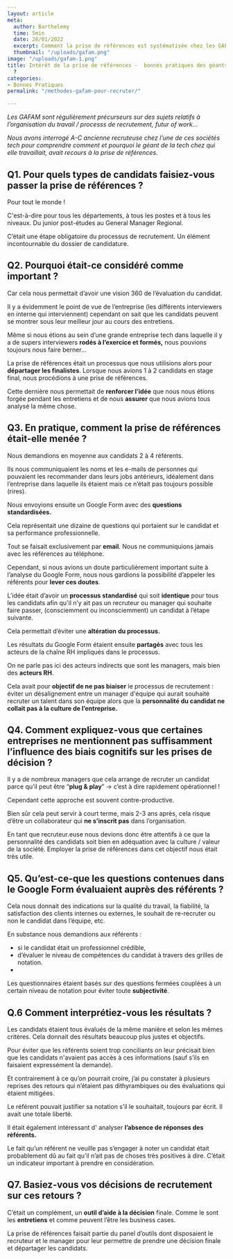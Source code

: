 ```yaml
---
layout: article
meta:
  author: Barthelemy
  time: 5min
  date: 28/01/2022
  excerpt: Comment la prise de références est systématisée chez les GAFAM
  thumbnail: "/uploads/gafam.png"
image: "/uploads/gafam-1.png"
title: Intérêt de la prise de références -  bonnes pratiques des géants de la tech
  ?
categories:
- Bonnes Pratiques
permalink: "/methodes-gafam-pour-recruter/"

---
```

_Les GAFAM sont régulièrement précurseurs sur des sujets relatifs à l’organisation du travail / processs de recrutement, futur of work..._

_Nous avons interrogé A-C ancienne recruteuse chez l’une de ces sociétés tech pour comprendre comment et pourquoi le géant de la tech chez qui elle travaillait, avait recours à la prise de références._

## **Q1. Pour quels types de candidats faisiez-vous passer la prise de références ?**

Pour tout le monde ! 

C'est-à-dire pour tous les départements, à tous les postes et à tous les niveaux. Du junior post-études au General Manager Regional.

C’était une étape obligatoire du processus de recrutement. Un élément incontournable du dossier de candidature.

## **Q2. Pourquoi était-ce considéré comme important ?**

Car cela nous permettait d’avoir une vision 360 de l’évaluation du candidat.

Il y a évidemment le point de vue de l’entreprise (les différents interviewers en interne qui interviennent) cependant on sait que les candidats peuvent se montrer sous leur meilleur jour au cours des entretiens.

Même si nous étions au sein d’une grande entreprise tech dans laquelle il y a de supers interviewers **rodés à l’exercice et formés,** nous pouvions toujours nous faire berner...

La prise de références était un processus que nous utilisions alors pour **départager les finalistes**. Lorsque nous avions 1 à 2 candidats en stage final, nous procédions à une prise de références.

Cette dernière nous permettait de **renforcer l’idée** que nous nous étions forgée pendant les entretiens et de nous **assurer** que nous avions tous analysé la même chose.

## **Q3. En pratique, comment la prise de références était-elle menée ?**

Nous demandions en moyenne aux candidats 2 à 4 référents.

Ils nous communiquaient les noms et les e-mails de personnes qui pouvaient les recommander dans leurs jobs antérieurs, idéalement dans l’entreprise dans laquelle ils étaient mais ce n’était pas toujours possible (rires).

Nous envoyions ensuite un Google Form avec des **questions standardisées.**

Cela représentait une dizaine de questions qui portaient sur le candidat et sa performance professionnelle.

Tout se faisait exclusivement par **email**. Nous ne communiquions jamais avec les références au téléphone.

Cependant, si nous avions un doute particulièrement important suite à l’analyse du Google Form, nous nous gardions la possibilité d’appeler les référents pour **lever ces doutes**.

L’idée était d’avoir un **processus standardisé** qui soit **identique** pour tous les candidats afin qu'il n’y ait pas un recruteur ou manager qui souhaite faire passer, (consciemment ou inconsciemment) un candidat à l’étape suivante.

Cela permettait d’éviter une **altération** **du processus.**

Les résultats du Google Form étaient ensuite **partagés** avec tous les acteurs de la chaîne RH impliqués dans le processus.

On ne parle pas ici des acteurs indirects que sont les managers, mais bien des **acteurs RH**.

Cela avait pour **objectif de ne pas biaiser** le processus de recrutement : éviter un désalignement entre un manager d'équipe qui aurait souhaité recruter un talent dans son équipe alors que la **personnalité du candidat ne collait pas à la culture de l’entreprise.**

## **Q4. Comment expliquez-vous que certaines entreprises ne mentionnent pas suffisamment l’influence des biais cognitifs sur les prises de décision ?**

Il y a de nombreux managers que cela arrange de recruter un candidat parce qu’il peut être “**plug & play**” -> c’est à dire rapidement opérationnel !

Cependant cette approche est souvent contre-productive.

Bien sûr cela peut servir à court terme, mais 2-3 ans après, cela risque d’être un collaborateur qui **ne s’inscrit pas** dans l’organisation.

En tant que recruteur.euse nous devions donc être attentifs à ce que la personnalité des candidats soit bien en adéquation avec la culture / valeur de la société. Employer la prise de références dans cet objectif nous était très utile.

## **Q5. Qu’est-ce-que les questions contenues dans le Google Form évaluaient auprès des référents ?**

Cela nous donnait des indications sur la qualité du travail, la fiabilité, la satisfaction des clients internes ou externes, le souhait de re-recruter ou non le candidat dans l’équipe, etc.

En substance nous demandions aux référents :

* si le candidat était un professionnel crédible,
* d’évaluer le niveau de compétences du candidat à travers des grilles de notation.
* 

Les questionnaires étaient basés sur des questions fermées couplées à un certain niveau de notation pour éviter toute **subjectivité**.

## **Q.6 Comment interprétiez-vous les résultats ?**

Les candidats étaient tous évalués de la même manière et selon les mêmes critères. Cela donnait des résultats beaucoup plus justes et objectifs.

Pour éviter que les référents soient trop conciliants on leur précisait bien que les candidats n'avaient pas accès à ces informations (sauf s’ils en faisaient expressément la demande).

Et contrairement à ce qu’on pourrait croire, j’ai pu constater à plusieurs reprises des retours qui n’étaient pas dithyrambiques ou des évaluations qui étaient mitigées.

Le référent pouvait justifier sa notation s’il le souhaitait, toujours par écrit. Il avait une totale liberté.

Il était également intéressant d' analyser **l’absence de réponses des référents.**

Le fait qu’un référent ne veuille pas s’engager à noter un candidat était probablement dû au fait qu’il n’ait pas de choses très positives à dire. C’était un indicateur important à prendre en considération.

## **Q7. Basiez-vous vos décisions de recrutement sur ces retours ?**

C’était un complément, un **outil d’aide à la décision** finale. Comme le sont les **entretiens** et comme peuvent l’être les business cases.

La prise de références faisait partie du panel d’outils dont disposaient le recruteur et le manager pour leur permettre de prendre une décision finale et départager les candidats.